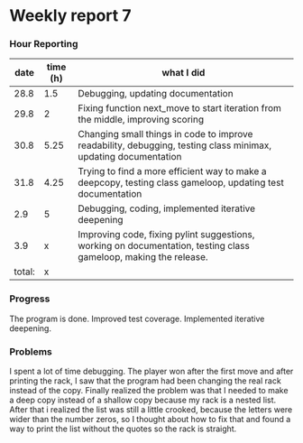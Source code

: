 # Weekly report 7

### Hour Reporting
| **date** | **time (h)** | **what I did** 
| --------- | ----------- | --------- 
| 28.8 | 1.5 | Debugging, updating documentation
| 29.8 | 2 | Fixing function next_move to start iteration from the middle, improving scoring
| 30.8 | 5.25 | Changing small things in code to improve readability, debugging, testing class minimax, updating documentation
| 31.8 | 4.25 | Trying to find a more efficient way to make a deepcopy, testing class gameloop, updating test documentation
| 2.9 | 5 | Debugging, coding, implemented iterative deepening
| 3.9 | x | Improving code, fixing pylint suggestions, working on documentation, testing class gameloop, making the release.
| total: | x

### Progress
The program is done. Improved test coverage. Implemented iterative deepening.

### Problems
I spent a lot of time debugging. The player won after the first move and after printing the rack, I saw that the program had been changing the real rack instead of the copy. Finally realized the problem was that I needed to make a deep copy instead of a shallow copy because my rack is a nested list. After that i realized the list was still a little crooked, because the letters were wider than the number zeros, so I thought about how to fix that and found a way to print the list without the quotes so the rack is straight.
